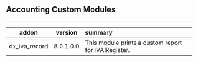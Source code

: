 <h2>Accounting Custom Modules</h2>

***

| addon        | version           | summary  |
| ------------- |:-------------:| :-----|
| dx_iva_record |8.0.1.0.0  | This module prints a custom report for IVA Register. |   
